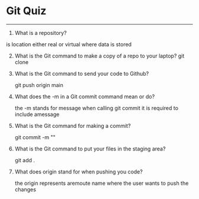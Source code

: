 # Git Quiz

---

1. What is a repository?

is location either real or virtual where data is stored

2. What is the Git command to make a copy of a repo to your laptop?
   git clone <link>

3) What is the Git command to send your code to Github?

   git push origin main

4. What does the -m in a Git commit command mean or do?

   the -m stands for message when calling git commit it is required to include amessage

5. What is the Git command for making a commit?

   git commit -m ""

6. What is the Git command to put your files in the staging area?

   git add .

7. What does origin stand for when pushing you code?

   the origin represents aremoute name where the user wants to push the changes
